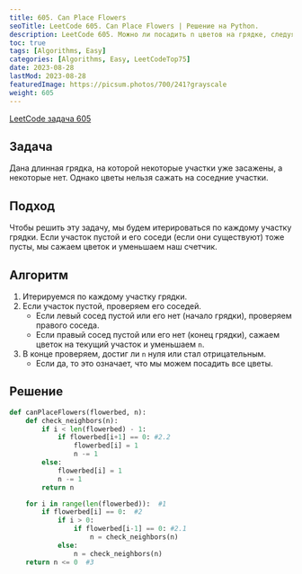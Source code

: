 ```yaml
---
title: 605. Can Place Flowers
seoTitle: LeetCode 605. Can Place Flowers | Решение на Python.
description: LeetCode 605. Можно ли посадить n цветов на грядке, следуя правилу "нет соседних цветов".
toc: true
tags: [Algorithms, Easy]
categories: [Algorithms, Easy, LeetCodeTop75]
date: 2023-08-28
lastMod: 2023-08-28
featuredImage: https://picsum.photos/700/241?grayscale
weight: 605
---
```


[LeetCode задача 605](https://leetcode.com/problems/can-place-flowers/)

## Задача

Дана длинная грядка, на которой некоторые участки уже засажены, а некоторые нет. Однако цветы нельзя сажать на соседние участки.

## Подход

Чтобы решить эту задачу, мы будем итерироваться по каждому участку грядки. Если участок пустой и его соседи (если они существуют) тоже пусты, мы сажаем цветок и уменьшаем наш счетчик.

## Алгоритм

1. Итерируемся по каждому участку грядки.
2. Если участок пустой, проверяем его соседей.
   - Если левый сосед пустой или его нет (начало грядки), проверяем правого соседа.
   - Если правый сосед пустой или его нет (конец грядки), сажаем цветок на текущий участок и уменьшаем `n`.
3. В конце проверяем, достиг ли `n` нуля или стал отрицательным.
   - Если да, то это означает, что мы можем посадить все цветы.

## Решение

```python
def canPlaceFlowers(flowerbed, n):
    def check_neighbors(n):
        if i < len(flowerbed) - 1:
            if flowerbed[i+1] == 0: #2.2
                flowerbed[i] = 1
                n -= 1
        else:
            flowerbed[i] = 1
            n -= 1
        return n

    for i in range(len(flowerbed)):  #1
        if flowerbed[i] == 0:  #2
            if i > 0:
                if flowerbed[i-1] == 0: #2.1
                    n = check_neighbors(n)
            else:
                n = check_neighbors(n)
    return n <= 0  #3
```
